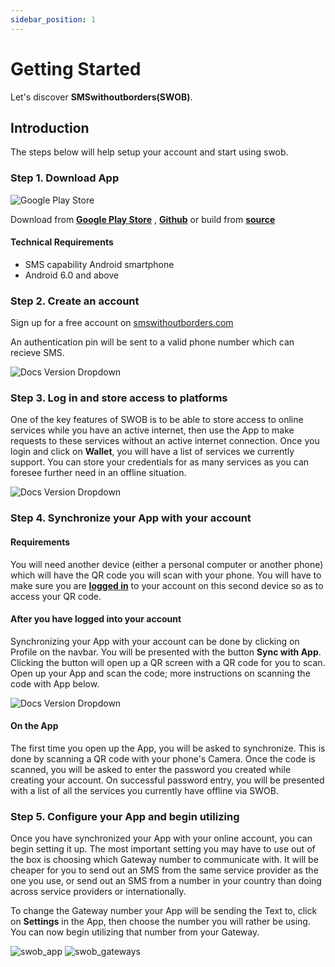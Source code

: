 ```yaml
---
sidebar_position: 1
---
```


# Getting Started

Let's discover **SMSwithoutborders(SWOB)**.

## Introduction

The steps below will help setup your account and start using swob.

### Step 1. Download App

![Google Play Store](/img/swob_on_playstore.png)

Download from [**Google Play Store**](https://play.google.com/store/apps/details?id=com.afkanerd.sw0b) , [**Github**](https://github.com/smswithoutborders/SMSwithoutBorders-Android/releases/tag/v1.0) or build from [**source**](https://github.com/smswithoutborders/SMSwithoutBorders-Android)

#### Technical Requirements

- SMS capability Android smartphone
- Android 6.0 and above

### Step 2. Create an account

Sign up for a free account on [smswithoutborders.com](https://smswithoutborders.com/sign-up)

An authentication pin will be sent to a valid phone number which can recieve SMS.

![Docs Version Dropdown](/img/swob_signup.png)


### Step 3. Log in and store access to platforms

One of the key features of SWOB is to be able to store access to online services while you have an active internet, then use the App to make requests to these services without an active internet connection. Once you login and click on **Wallet**, you will have a list of services we currently support. You can store your credentials for as many services as you can foresee further need in an offline situation.

![Docs Version Dropdown](/img/swob_wallet.png)

### Step 4. Synchronize your App with your account

#### Requirements

You will need another device (either a personal computer or another phone) which will have the QR code you will scan with your phone. You will have to make sure you are [**logged in**](https://smswithoutborders.com/login) to your account on this second device so as to access your QR code.

#### After you have logged into your account
Synchronizing your App with your account can be done by clicking on Profile on the navbar. You will be presented with the button **Sync with App**. Clicking the button will open up a QR screen with a QR code for you to scan. Open up your App and scan the code; more instructions on scanning the code with App below.

![Docs Version Dropdown](/img/swob_sync.png)

#### On the App

The first time you open up the App, you will be asked to synchronize. This is done by scanning a QR code with your phone's Camera. Once the code is scanned, you will be asked to enter the password you created while creating your account. On successful password entry, you will be presented with a list of all the services you currently have offline via SWOB.

### Step 5. Configure your App and begin utilizing

Once you have synchronized your App with your online account, you can begin setting it up. The most important setting you may have to use out of the box is choosing which Gateway number to communicate with. It will be cheaper for you to send out an SMS from the same service provider as the one you use, or send out an SMS from a number in your country than doing across service providers or internationally.

To change the Gateway number your App will be sending the Text to, click on **Settings** in the App, then choose the number you will rather be using. You can now begin utilizing that number from your Gateway.

![swob_app](/img/swob_app.webp)
![swob_gateways](/img/swob_gateways.webp)

